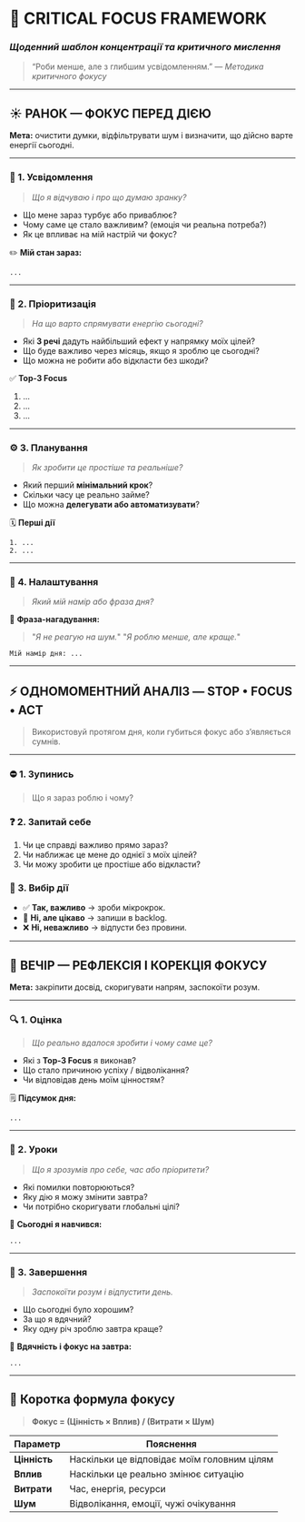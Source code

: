 # 🧭 CRITICAL FOCUS FRAMEWORK

### *Щоденний шаблон концентрації та критичного мислення*

> “Роби менше, але з глибшим усвідомленням.”
> *— Методика критичного фокусу*

---

## ☀️ РАНОК — ФОКУС ПЕРЕД ДІЄЮ

**Мета:** очистити думки, відфільтрувати шум і визначити, що дійсно варте енергії сьогодні.

---

### 🧠 1. Усвідомлення

> *Що я відчуваю і про що думаю зранку?*

* Що мене зараз турбує або приваблює?
* Чому саме це стало важливим? (емоція чи реальна потреба?)
* Як це впливає на мій настрій чи фокус?

✏️ **Мій стан зараз:**

```
...
```

---

### 🎯 2. Пріоритизація

> *На що варто спрямувати енергію сьогодні?*

* Які **3 речі** дадуть найбільший ефект у напрямку моїх цілей?
* Що буде важливо через місяць, якщо я зроблю це сьогодні?
* Що можна не робити або відкласти без шкоди?

✅ **Top-3 Focus**

1. ...
2. ...
3. ...

---

### ⚙️ 3. Планування

> *Як зробити це простіше та реальніше?*

* Який перший **мінімальний крок**?
* Скільки часу це реально займе?
* Що можна **делегувати або автоматизувати**?

🗓️ **Перші дії**

```
1. ...
2. ...
```

---

### 💬 4. Налаштування

> *Який мій намір або фраза дня?*

🧩 **Фраза-нагадування:**

> "*Я не реагую на шум.*"
> "*Я роблю менше, але краще.*"

```
Мій намір дня: ...
```

---

## ⚡ ОДНОМОМЕНТНИЙ АНАЛІЗ — STOP • FOCUS • ACT

> Використовуй протягом дня, коли губиться фокус або з’являється сумнів.

---

### ⛔ 1. Зупинись

> Що я зараз роблю і чому?

### ❓ 2. Запитай себе

1. Чи це справді важливо прямо зараз?
2. Чи наближає це мене до однієї з моїх цілей?
3. Чи можу зробити це простіше або відкласти?

### 🧭 3. Вибір дії

* ✅ **Так, важливо** → зроби мікрокрок.
* 📝 **Ні, але цікаво** → запиши в backlog.
* ❌ **Ні, неважливо** → відпусти без провини.

---

## 🌙 ВЕЧІР — РЕФЛЕКСІЯ І КОРЕКЦІЯ ФОКУСУ

**Мета:** закріпити досвід, скоригувати напрям, заспокоїти розум.

---

### 🔍 1. Оцінка

> *Що реально вдалося зробити і чому саме це?*

* Які з **Top-3 Focus** я виконав?
* Що стало причиною успіху / відволікання?
* Чи відповідав день моїм цінностям?

🗒️ **Підсумок дня:**

```
...
```

---

### 🧩 2. Уроки

> *Що я зрозумів про себе, час або пріоритети?*

* Які помилки повторюються?
* Яку дію я можу змінити завтра?
* Чи потрібно скоригувати глобальні цілі?

📘 **Сьогодні я навчився:**

```
...
```

---

### 🌿 3. Завершення

> *Заспокоїти розум і відпустити день.*

* Що сьогодні було хорошим?
* За що я вдячний?
* Яку одну річ зроблю завтра краще?

💭 **Вдячність і фокус на завтра:**

```
...
```

---

## 🔁 Коротка формула фокусу

> **Фокус = (Цінність × Вплив) / (Витрати × Шум)**

| Параметр     | Пояснення                                   |
| ------------ | ------------------------------------------- |
| **Цінність** | Наскільки це відповідає моїм головним цілям |
| **Вплив**    | Наскільки це реально змінює ситуацію        |
| **Витрати**  | Час, енергія, ресурси                       |
| **Шум**      | Відволікання, емоції, чужі очікування       |


